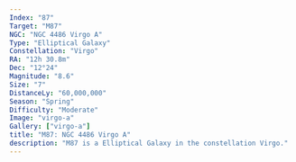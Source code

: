 ```yaml
---
Index: "87"
Target: "M87"
NGC: "NGC 4486 Virgo A"
Type: "Elliptical Galaxy"
Constellation: "Virgo"
RA: "12h 30.8m"
Dec: "12°24"
Magnitude: "8.6"
Size: "7"
DistanceLy: "60,000,000"
Season: "Spring"
Difficulty: "Moderate"
Image: "virgo-a"
Gallery: ["virgo-a"]
title: "M87: NGC 4486 Virgo A"
description: "M87 is a Elliptical Galaxy in the constellation Virgo."
---
```

